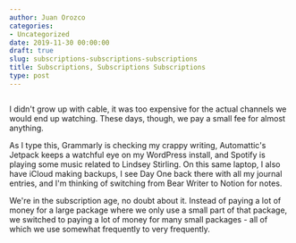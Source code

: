 ```yaml
---
author: Juan Orozco
categories:
- Uncategorized
date: 2019-11-30 00:00:00
draft: true
slug: subscriptions-subscriptions-subscriptions
title: Subscriptions, Subscriptions Subscriptions
type: post
---
```


<figure class="wp-block-image alignwide"><img src="https://i1.wp.com/i.imgflip.com/2wxltn.jpg?w=580&#038;ssl=1" alt="" data-recalc-dims="1" /></figure>

I didn't grow up with cable, it was too expensive for the actual channels we would end up watching. These days, though, we pay a small fee for almost anything.

As I type this, Grammarly is checking my crappy writing, Automattic's Jetpack keeps a watchful eye on my WordPress install, and Spotify is playing some music related to Lindsey Stirling. On this same laptop, I also have iCloud making backups, I see Day One back there with all my journal entries, and I'm thinking of switching from Bear Writer to Notion for notes.

We're in the subscription age, no doubt about it. Instead of paying a lot of money for a large package where we only use a small part of that package, we switched to paying a lot of money for many small packages - all of which we use somewhat frequently to very frequently.

<figure class="wp-block-image">

<img src="https://i0.wp.com/m.juanorozco.com/wp-content/uploads/2019/04/25230256/image.png?w=580&#038;ssl=1" alt="" class="wp-image-3138" srcset="https://i0.wp.com/m.juanorozco.com/wp-content/uploads/2019/04/25230256/image.png?w=580&#038;ssl=1 680w, https://i0.wp.com/m.juanorozco.com/wp-content/uploads/2019/04/25230256/image.png?w=580&#038;ssl=1 300w" sizes="(max-width: 580px) 100vw, 580px" data-recalc-dims="1" /></figure>
